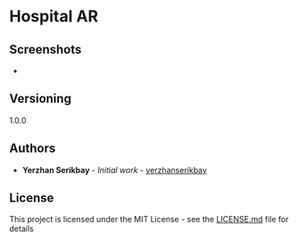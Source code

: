 # Hospital AR

## Screenshots
-

## Versioning

1.0.0

## Authors

* **Yerzhan Serikbay** - *Initial work* - [yerzhanserikbay](https://github.com/yerzhanserikbay)

## License

This project is licensed under the MIT License - see the [LICENSE.md](LICENSE.md) file for details
